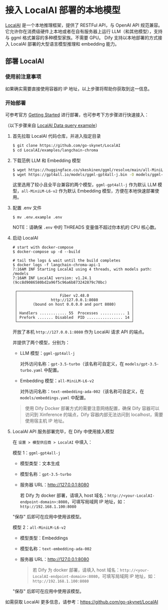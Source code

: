 # 接入 LocalAI 部署的本地模型

[LocalAI](https://github.com/go-skynet/LocalAI) 是一个本地推理框架，提供了 RESTFul API，与 OpenAI API 规范兼容。它允许你在消费级硬件上本地或者在自有服务器上运行 LLM（和其他模型），支持与 ggml 格式兼容的多种模型家族。不需要 GPU。 Dify 支持以本地部署的方式接入 LocalAI 部署的大型语言模型推理和 embedding 能力。

## 部署 LocalAI

### 使用前注意事项

如果确实需要直接使用容器的 IP 地址，以上步骤将帮助你获取到这一信息。

### 开始部署

可参考官方 [Getting Started](https://localai.io/basics/getting_started/) 进行部署，也可参考下方步骤进行快速接入：

（以下步骤来自 [LocalAI Data query example](https://github.com/go-skynet/LocalAI/blob/master/examples/langchain-chroma/README.md)）

1.  首先拉取 LocalAI 代码仓库，并进入指定目录

    ```bash
    $ git clone https://github.com/go-skynet/LocalAI
    $ cd LocalAI/examples/langchain-chroma
    ```
2.  下载范例 LLM 和 Embedding 模型

    ```bash
    $ wget https://huggingface.co/skeskinen/ggml/resolve/main/all-MiniLM-L6-v2/ggml-model-q4_0.bin -O models/bert
    $ wget https://gpt4all.io/models/ggml-gpt4all-j.bin -O models/ggml-gpt4all-j
    ```

    这里选用了较小且全平台兼容的两个模型，`ggml-gpt4all-j` 作为默认 LLM 模型，`all-MiniLM-L6-v2` 作为默认 Embedding 模型，方便在本地快速部署使用。
3.  配置 .env 文件

    ```shell
    $ mv .env.example .env
    ```

    NOTE：请确保 `.env` 中的 THREADS 变量值不超过你本机的 CPU 核心数。
4.  启动 LocalAI

    ```shell
    # start with docker-compose
    $ docker-compose up -d --build

    # tail the logs & wait until the build completes
    $ docker logs -f langchain-chroma-api-1
    7:16AM INF Starting LocalAI using 4 threads, with models path: /models
    7:16AM INF LocalAI version: v1.24.1 (9cc8d9086580bd2a96f5c96a6b873242879c70bc)

     ┌───────────────────────────────────────────────────┐ 
     │                   Fiber v2.48.0                   │ 
     │               http://127.0.0.1:8080               │ 
     │       (bound on host 0.0.0.0 and port 8080)       │ 
     │                                                   │ 
     │ Handlers ............ 55  Processes ........... 1 │ 
     │ Prefork ....... Disabled  PID ................ 14 │ 
     └───────────────────────────────────────────────────┘ 
    ```

    开放了本机 `http://127.0.0.1:8080` 作为 LocalAI 请求 API 的端点。

    并提供了两个模型，分别为：

    *   LLM 模型：`ggml-gpt4all-j`

        对外访问名称：`gpt-3.5-turbo`（该名称可自定义，在 `models/gpt-3.5-turbo.yaml` 中配置。
    *   Embedding 模型：`all-MiniLM-L6-v2`

        对外访问名称：`text-embedding-ada-002`（该名称可自定义，在 `models/embeddings.yaml` 中配置。

    > 使用 Dify Docker 部署方式的需要注意网络配置，确保 Dify 容器可以访问到 Xinference 的端点，Dify 容器内部无法访问到 localhost，需要使用宿主机 IP 地址。
5.  LocalAI API 服务部署完毕，在 Dify 中使用接入模型

    在 `设置 > 模型供应商 > LocalAI` 中填入：

    模型 1：`ggml-gpt4all-j`

    * 模型类型：文本生成
    * 模型名称：`gpt-3.5-turbo`
    *   服务器 URL：http://127.0.0.1:8080

        若 Dify 为 docker 部署，请填入 host 域名：`http://<your-LocalAI-endpoint-domain>:8080`，可填写局域网 IP 地址，如：`http://192.168.1.100:8080`

    "保存" 后即可在应用中使用该模型。

    模型 2：`all-MiniLM-L6-v2`

    * 模型类型：Embeddings
    * 模型名称：`text-embedding-ada-002`
    *   服务器 URL：http://127.0.0.1:8080

        > 若 Dify 为 docker 部署，请填入 host 域名：`http://<your-LocalAI-endpoint-domain>:8080`，可填写局域网 IP 地址，如：`http://192.168.1.100:8080`

    "保存" 后即可在应用中使用该模型。

如需获取 LocalAI 更多信息，请参考：https://github.com/go-skynet/LocalAI
